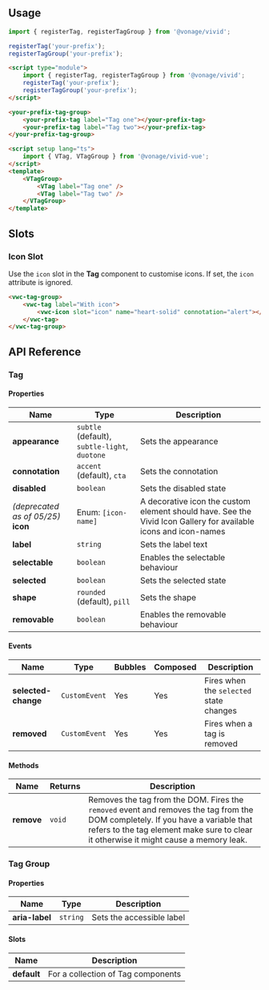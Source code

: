 ## Usage

<vwc-tabs gutters="none">
<vwc-tab label="Web component"></vwc-tab>
<vwc-tab-panel>

```js
import { registerTag, registerTagGroup } from '@vonage/vivid';

registerTag('your-prefix');
registerTagGroup('your-prefix');
```

```html preview
<script type="module">
	import { registerTag, registerTagGroup } from '@vonage/vivid';
	registerTag('your-prefix');
	registerTagGroup('your-prefix');
</script>

<your-prefix-tag-group>
	<your-prefix-tag label="Tag one"></your-prefix-tag>
	<your-prefix-tag label="Tag two"></your-prefix-tag>
</your-prefix-tag-group>
```

</vwc-tab-panel>
<vwc-tab label="Vue"></vwc-tab>
<vwc-tab-panel>

```html
<script setup lang="ts">
	import { VTag, VTagGroup } from '@vonage/vivid-vue';
</script>
<template>
	<VTagGroup>
		<VTag label="Tag one" />
		<VTag label="Tag two" />
	</VTagGroup>
</template>
```

</vwc-tab-panel>
</vwc-tabs>

## Slots

### Icon Slot

Use the `icon` slot in the **Tag** component to customise icons. If set, the `icon` attribute is ignored.

```html preview
<vwc-tag-group>
	<vwc-tag label="With icon">
		<vwc-icon slot="icon" name="heart-solid" connotation="alert"></vwc-icon>
	</vwc-tag>
</vwc-tag-group>
```

## API Reference

### Tag

#### Properties

<div class="table-wrapper">

| Name                                   | Type                                          | Description                                                                                                     |
| -------------------------------------- | --------------------------------------------- | --------------------------------------------------------------------------------------------------------------- |
| **appearance**                         | `subtle` (default), `subtle-light`, `duotone` | Sets the appearance                                                                                             |
| **connotation**                        | `accent` (default), `cta`                     | Sets the connotation                                                                                            |
| **disabled**                           | `boolean`                                     | Sets the disabled state                                                                                         |
| _(deprecated as of 05/25)_<br>**icon** | Enum: `[icon-name]`                           | A decorative icon the custom element should have. See the Vivid Icon Gallery for available icons and icon-names |
| **label**                              | `string`                                      | Sets the label text                                                                                             |
| **selectable**                         | `boolean`                                     | Enables the selectable behaviour                                                                                |
| **selected**                           | `boolean`                                     | Sets the selected state                                                                                         |
| **shape**                              | `rounded` (default), `pill`                   | Sets the shape                                                                                                  |
| **removable**                          | `boolean`                                     | Enables the removable behaviour                                                                                 |

</div>

#### Events

<div class="table-wrapper">

| Name                | Type          | Bubbles | Composed | Description                             |
| ------------------- | ------------- | ------- | -------- | --------------------------------------- |
| **selected-change** | `CustomEvent` | Yes     | Yes      | Fires when the `selected` state changes |
| **removed**         | `CustomEvent` | Yes     | Yes      | Fires when a tag is removed             |

</div>

#### Methods

<div class="table-wrapper">

| Name       | Returns | Description                                                                                                                                                                                                              |
| ---------- | ------- | ------------------------------------------------------------------------------------------------------------------------------------------------------------------------------------------------------------------------ |
| **remove** | `void`  | Removes the tag from the DOM. Fires the `removed` event and removes the tag from the DOM completely. If you have a variable that refers to the tag element make sure to clear it otherwise it might cause a memory leak. |

</div>

### Tag Group

#### Properties

<div class="table-wrapper">

| Name           | Type     | Description               |
| -------------- | -------- | ------------------------- |
| **aria-label** | `string` | Sets the accessible label |

</div>

#### Slots

<div class="table-wrapper">

| Name        | Description                        |
| ----------- | ---------------------------------- |
| **default** | For a collection of Tag components |

</div>
